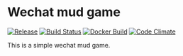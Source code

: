 # Wechat mud game

[![Release](https://img.shields.io/github/release/shuieryin/wechat_mud.svg)](https://github.com/shuieryin/wechat_mud/releases/latest)
[![Build Status](https://travis-ci.org/shuieryin/wechat_mud.svg?branch=master)](https://travis-ci.org/shuieryin/wechat_mud)
[![Docker Build](http://img.shields.io/badge/docker_build-passing-brightgreen.svg)](https://hub.docker.com/r/shuieryin/wechat_mud/builds/)
[![Code Climate](http://img.shields.io/badge/code_climate-Erlang_18.1-brightgreen.svg)](https://travis-ci.org/shuieryin/wechat_mud)

This is a simple wechat mud game.